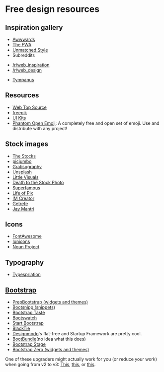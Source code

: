 # Free design resources

## Inspiration gallery

* [Awwwards](http://www.awwwards.com/)
* [The FWA](http://www.thefwa.com/)
* [Unmatched Style](http://unmatchedstyle.com/)
* Subreddits
 - [/r/web_inspiration](http://www.reddit.com/r/web_inspiration)
 - [/r/web_design](http://www.reddit.com/r/web_design)
* [Tympanus](http://tympanus.net/codrops/)

## Resources

* [Web Top Source](http://www.webtopsource.com/)
* [freepik](http://www.freepik.com/)
* [UI Kits](http://designgeekz.com/free-ui-kits/)
* [Phantom Open Emoji](https://github.com/Genshin/PhantomOpenEmoji): A completely free and open set of emoji. Use and distribute with any project!

## Stock images

* [The Stocks](http://thestocks.im/)
* [picjumbo](http://picjumbo.com/)
* [Gratisography](http://www.gratisography.com/)
* [Unsplash](http://unsplash.com/)
* [Little Visuals](http://littlevisuals.co/)
* [Death to the Stock Photo](http://deathtothestockphoto.com/)
* [Superfamous](http://superfamous.com/)
* [Life of Pix](http://www.lifeofpix.com/)
* [IM Creator](http://www.imcreator.com/free/)
* [Getrefe](http://getrefe.tumblr.com/)
* [Jay Mantri](http://jaymantri.com/)

## Icons

* [FontAwesome](http://fortawesome.github.io/Font-Awesome/)
* [Ionicons](http://ionicons.com/)
* [Noun Project](http://thenounproject.com/)

## Typography

* [Typespriation](http://typespiration.com/)

## [Bootstrap](http://getbootstrap.com/)

* [PrepBootstrap (widgets and themes)](http://www.prepbootstrap.com/)
* [Bootsnipp (snippets)](http://bootsnipp.com/)
* [Bootstrap Taste](http://bootstraptaste.com/)
* [Bootswatch](http://bootswatch.com/)
* [Start Bootstrap](http://startbootstrap.com/)
* [BlackTie](http://www.blacktie.co/)
* [Designmodo](http://designmodo.com)'s flat-free and Startup Framework are pretty cool.
* [BootBundle](http://www.bootbundle.com/)(no idea what this does)
* [Bootstrap Stage](http://www.bootstrapstage.com/free-themes/)
* [Bootstrap Zero (widgets and themes)](http://bootstrapzero.com/)

One of these upgraders might actually work for you (or reduce your work) when going from v2 to v3:
[This](http://upgrade-bootstrap.bootply.com/), [this](http://code.divshot.com/bootstrap3_upgrader/), or [this](http://twitterbootstrapmigrator.w3masters.nl/).
